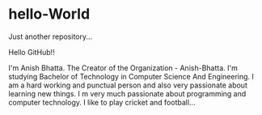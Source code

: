 # hello-World

Just another repository...

Hello GitHub!!

I'm Anish Bhatta. The Creator of the Organization - Anish-Bhatta. I'm studying Bachelor of Technology in Computer Science And Engineering. I am a hard working and punctual person and also very passionate about learning new things. I m very much passionate about programming and computer technology. I like to play cricket and football...
